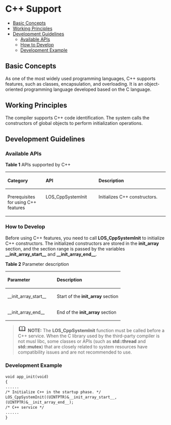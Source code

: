 # C++ Support<a name="EN-US_TOPIC_0000001079036442"></a>

-   [Basic Concepts](#section11374125415814)
-   [Working Principles](#section189351319134418)
-   [Development Guidelines](#section166302407911)
    -   [Available APIs](#section1881825119919)
    -   [How to Develop](#section76371145108)
    -   [Development Example](#section994427141111)


## Basic Concepts<a name="section11374125415814"></a>

As one of the most widely used programming languages, C++ supports features, such as classes, encapsulation, and overloading. It is an object-oriented programming language developed based on the C language.

## Working Principles<a name="section189351319134418"></a>

The compiler supports C++ code identification. The system calls the constructors of global objects to perform initialization operations.

## Development Guidelines<a name="section166302407911"></a>

### Available APIs<a name="section1881825119919"></a>

**Table  1**  APIs supported by C++

<a name="table14277123518139"></a>
<table><thead align="left"><tr id="row152771935131315"><th class="cellrowborder" valign="top" width="23.792379237923793%" id="mcps1.2.4.1.1"><p id="p1127733591316"><a name="p1127733591316"></a><a name="p1127733591316"></a>Category</p>
</th>
<th class="cellrowborder" valign="top" width="33.02330233023302%" id="mcps1.2.4.1.2"><p id="p22771357138"><a name="p22771357138"></a><a name="p22771357138"></a>API</p>
</th>
<th class="cellrowborder" valign="top" width="43.18431843184319%" id="mcps1.2.4.1.3"><p id="p327714358130"><a name="p327714358130"></a><a name="p327714358130"></a>Description</p>
</th>
</tr>
</thead>
<tbody><tr id="row119525513581"><td class="cellrowborder" valign="top" width="23.792379237923793%" headers="mcps1.2.4.1.1 "><p id="p2099535514346"><a name="p2099535514346"></a><a name="p2099535514346"></a>Prerequisites for using C++ features</p>
</td>
<td class="cellrowborder" valign="top" width="33.02330233023302%" headers="mcps1.2.4.1.2 "><p id="p3155620345"><a name="p3155620345"></a><a name="p3155620345"></a>LOS_CppSystemInit</p>
</td>
<td class="cellrowborder" valign="top" width="43.18431843184319%" headers="mcps1.2.4.1.3 "><p id="p4616566343"><a name="p4616566343"></a><a name="p4616566343"></a>Initializes C++ constructors.</p>
</td>
</tr>
</tbody>
</table>

### How to Develop<a name="section76371145108"></a>

Before using C++ features, you need to call  **LOS\_CppSystemInit**  to initialize C++ constructors. The initialized constructors are stored in the  **init\_array**  section, and the section range is passed by the variables  **\_\_init\_array\_start\_\_**  and  **\_\_init\_array\_end\_\_**.

**Table  2**  Parameter description

<a name="table71191652173718"></a>
<table><thead align="left"><tr id="row1512085253715"><th class="cellrowborder" valign="top" width="42.77%" id="mcps1.2.3.1.1"><p id="p16120175233720"><a name="p16120175233720"></a><a name="p16120175233720"></a>Parameter</p>
</th>
<th class="cellrowborder" valign="top" width="57.230000000000004%" id="mcps1.2.3.1.2"><p id="p61205526372"><a name="p61205526372"></a><a name="p61205526372"></a>Description</p>
</th>
</tr>
</thead>
<tbody><tr id="row11120135213714"><td class="cellrowborder" valign="top" width="42.77%" headers="mcps1.2.3.1.1 "><p id="p1053212673917"><a name="p1053212673917"></a><a name="p1053212673917"></a>__init_array_start__</p>
</td>
<td class="cellrowborder" valign="top" width="57.230000000000004%" headers="mcps1.2.3.1.2 "><p id="p2208154219392"><a name="p2208154219392"></a><a name="p2208154219392"></a>Start of the <strong id="b13329113893818"><a name="b13329113893818"></a><a name="b13329113893818"></a>init_array</strong> section</p>
</td>
</tr>
<tr id="row1591908143918"><td class="cellrowborder" valign="top" width="42.77%" headers="mcps1.2.3.1.1 "><p id="p491968193914"><a name="p491968193914"></a><a name="p491968193914"></a>__init_array_end__</p>
</td>
<td class="cellrowborder" valign="top" width="57.230000000000004%" headers="mcps1.2.3.1.2 "><p id="p6919189393"><a name="p6919189393"></a><a name="p6919189393"></a>End of the <strong id="b48960753912"><a name="b48960753912"></a><a name="b48960753912"></a>init_array</strong> section</p>
</td>
</tr>
</tbody>
</table>

>![](../public_sys-resources/icon-note.gif) **NOTE:** 
>The  **LOS\_CppSystemInit**  function must be called before a C++ service. When the C library used by the third-party compiler is not musl libc, some classes or APIs \(such as  **std::thread**  and  **std::mutex**\) that are closely related to system resources have compatibility issues and are not recommended to use.

### Development Example<a name="section994427141111"></a>

```
void app_init(void)
{
......
/* Initialize C++ in the startup phase. */
LOS_CppSystemInit((UINTPTR)&__init_array_start__, (UINTPTR)&__init_array_end__);
/* C++ service */
......
}
```

